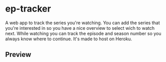 # ep-tracker
A web app to track the series you're watching.
You can add the series that you're interested in so you have a nice overview to select wich to watch next.
While watching you can track the episode and season number so you always know where to continue.
It's made to host on Heroku.


## Preview


